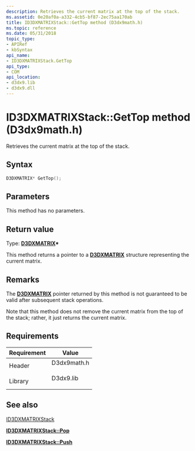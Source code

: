 ```yaml
---
description: Retrieves the current matrix at the top of the stack.
ms.assetid: 0e20af0a-a332-4cb5-bf87-2ec75aa170ab
title: ID3DXMATRIXStack::GetTop method (D3dx9math.h)
ms.topic: reference
ms.date: 05/31/2018
topic_type: 
- APIRef
- kbSyntax
api_name: 
- ID3DXMATRIXStack.GetTop
api_type: 
- COM
api_location: 
- d3dx9.lib
- d3dx9.dll
---
```


# ID3DXMATRIXStack::GetTop method (D3dx9math.h)

Retrieves the current matrix at the top of the stack.

## Syntax


```C++
D3DXMATRIX* GetTop();
```



## Parameters

This method has no parameters.

## Return value

Type: **[**D3DXMATRIX**](d3dxmatrix.md)\***

This method returns a pointer to a [**D3DXMATRIX**](d3dxmatrix.md) structure representing the current matrix.

## Remarks

The [**D3DXMATRIX**](d3dxmatrix.md) pointer returned by this method is not guaranteed to be valid after subsequent stack operations.

Note that this method does not remove the current matrix from the top of the stack; rather, it just returns the current matrix.

## Requirements



| Requirement | Value |
|--------------------|----------------------------------------------------------------------------------------|
| Header<br/>  | <dl> <dt>D3dx9math.h</dt> </dl> |
| Library<br/> | <dl> <dt>D3dx9.lib</dt> </dl>   |



## See also

<dl> <dt>

[ID3DXMATRIXStack](id3dxmatrixstack.md)
</dt> <dt>

[**ID3DXMATRIXStack::Pop**](id3dxmatrixstack--pop.md)
</dt> <dt>

[**ID3DXMATRIXStack::Push**](id3dxmatrixstack--push.md)
</dt> </dl>

 

 




